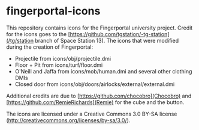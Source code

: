 # fingerportal-icons

This repository contains icons for the Fingerportal university project. Credit for the icons goes to the [https://github.com/tgstation/-tg-station](/tg/station branch of Space Station 13). The icons that were modified during the creation of Fingerportal:
- Projectile from icons/obj/projectile.dmi
- Floor + Pit from icons/turf/floor.dmi
- O'Neill and Jaffa from icons/mob/human.dmi and several other clothing DMIs
- Closed door from icons/obj/doors/airlocks/external/external.dmi

Additional credits are due to [https://github.com/chocobro](Chocobro) and [https://github.com/RemieRichards](Remie) for the cube and the button.

The icons are licensed under a Creative Commons 3.0 BY-SA license (http://creativecommons.org/licenses/by-sa/3.0/).
